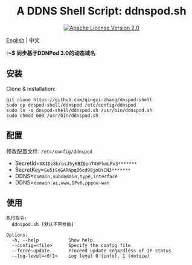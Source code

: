 <div align="center">
  <h1>A DDNS Shell Script: ddnspod.sh</h1>
</div>

<p align="center">
  <a href="https://github.com/qingzi-zhang/dnspod-shell/blob/main/LICENSE">
    <img alt="Apache License Version 2.0" src="https://img.shields.io/github/license/qingzi-zhang/dnspod-shell">
  </a>
</p>

[English](README.md) | 中文

**:~$ 同步基于DDNPod 3.0的动态域名**

## 安装
Clone & installation:
```
git clone https://github.com/qingzi-zhang/dnspod-shell
sudo cp dnspod-shell/ddnspod /etc/config/ddnspod
sudo ln -s dnspod-shell/ddnspod.sh /usr/bin/ddnspod.sh
sudo chmod 600 /usr/bin/ddnspod.sh
```

## 配置
修改配置文件: `/etc/config/ddnspod`
- SecretId=`AKIDz8krbsJ5yKBZQpn74WFkmLPx3*******`
- SecretKey=`Gu5t9xGARNpq86cd98joQYCN3*******`
- DDNS=`domain,subdomain,type,interface`
- DDNS=`domain.ai,www,IPv6,pppoe-wan`

## 使用
```
执行指令:
  ddnspod.sh [默认不带参数]

Options:
  -h, --help           Show help.
  --config=<file>      Specify the config file
  --force-update       Proceed update regardless of IP status
  --log-level=<0|1>    Log level 0 (info), 1 (notice)
```